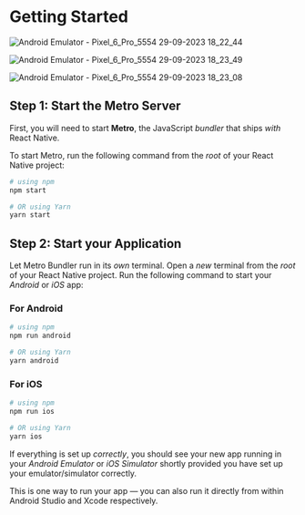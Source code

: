 # Getting Started


![Android Emulator - Pixel_6_Pro_5554 29-09-2023 18_22_44](https://github.com/spraveensundar/Travel-App-React-Native/assets/131776093/20b1eb89-8cc8-47bd-856d-ac39291d4fb6)


![Android Emulator - Pixel_6_Pro_5554 29-09-2023 18_23_49](https://github.com/spraveensundar/Travel-App-React-Native/assets/131776093/db2053e3-c906-4abb-bd5d-e43047671277)


![Android Emulator - Pixel_6_Pro_5554 29-09-2023 18_23_08](https://github.com/spraveensundar/Travel-App-React-Native/assets/131776093/52ec08a1-1307-4340-8f1a-3a2d41e82c9f)

## Step 1: Start the Metro Server

First, you will need to start **Metro**, the JavaScript _bundler_ that ships _with_ React Native.

To start Metro, run the following command from the _root_ of your React Native project:

```bash
# using npm
npm start

# OR using Yarn
yarn start
```

## Step 2: Start your Application

Let Metro Bundler run in its _own_ terminal. Open a _new_ terminal from the _root_ of your React Native project. Run the following command to start your _Android_ or _iOS_ app:

### For Android

```bash
# using npm
npm run android

# OR using Yarn
yarn android
```

### For iOS

```bash
# using npm
npm run ios

# OR using Yarn
yarn ios
```

If everything is set up _correctly_, you should see your new app running in your _Android Emulator_ or _iOS Simulator_ shortly provided you have set up your emulator/simulator correctly.

This is one way to run your app — you can also run it directly from within Android Studio and Xcode respectively.


